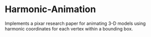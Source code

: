 # Harmonic-Animation
Implements a pixar research paper for animating 3-D models using harmonic coordinates for each vertex within a bounding box.
